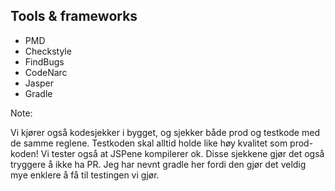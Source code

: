 ## Tools & frameworks

* PMD
* Checkstyle
* FindBugs
* CodeNarc
* Jasper
* Gradle

Note:

Vi kjører også kodesjekker i bygget, og sjekker både prod og testkode med de samme reglene. Testkoden skal alltid holde like høy kvalitet som prod-koden! Vi tester også at JSPene kompilerer ok. Disse sjekkene gjør det også tryggere å ikke ha PR. Jeg har nevnt gradle her fordi den gjør det veldig mye enklere å få til testingen vi gjør.
